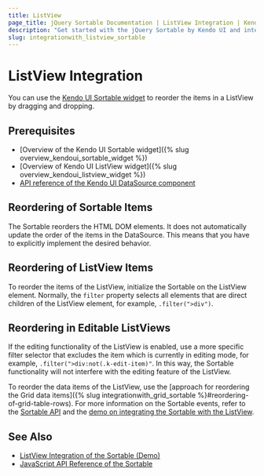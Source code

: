```yaml
---
title: ListView
page_title: jQuery Sortable Documentation | ListView Integration | Kendo UI
description: "Get started with the jQuery Sortable by Kendo UI and integrate the widget with the Kendo UI ListView."
slug: integrationwith_listview_sortable
---
```


# ListView Integration

You can use the [Kendo UI Sortable widget](https://demos.telerik.com/aspnet-core/sortable/index) to reorder the items in a ListView by dragging and dropping.

## Prerequisites

* [Overview of the Kendo UI Sortable widget]({% slug overview_kendoui_sortable_widget %})
* [Overview of Kendo UI ListView widget]({% slug overview_kendoui_listview_widget %})
* [API reference of the Kendo UI DataSource component](/api/javascript/data/datasource#methods)

## Reordering of Sortable Items

The Sortable reorders the HTML DOM elements. It does not automatically update the order of the items in the DataSource. This means that you have to explicitly implement the desired behavior.

## Reordering of ListView Items

To reorder the items of the ListView, initialize the Sortable on the ListView element. Normally, the `filter` property selects all elements that are direct children of the ListView element, for example, `.filter(">div")`.

## Reordering in Editable ListViews

If the editing functionality of the ListView is enabled, use a more specific filter selector that excludes the item which is currently in editing mode, for example, `.filter(">div:not(.k-edit-item)"`. In this way, the Sortable functionality will not interfere with the editing feature of the ListView.

To reorder the data items of the ListView, use the [approach for reordering the Grid data items]({% slug integrationwith_grid_sortable %}#reordering-of-grid-table-rows). For more information on the Sortable events, refer to the [Sortable API](/api/javascript/ui/sortable#events) and the [demo on integrating the Sortable with the ListView](https://demos.telerik.com/kendo-ui/web/sortable/integration-listview.html).

## See Also

* [ListView Integration of the Sortable (Demo)](https://demos.telerik.com/kendo-ui/sortable/integration-listview)
* [JavaScript API Reference of the Sortable](/api/javascript/ui/sortable)
